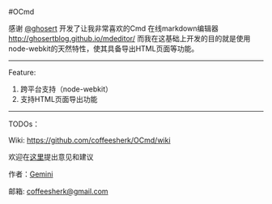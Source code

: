 #OCmd

感谢 [@ghosert](http://www.weibo.com/ghosert) 开发了让我非常喜欢的Cmd 在线markdown编辑器 http://ghosertblog.github.io/mdeditor/
而我在这基础上开发的目的就是使用node-webkit的天然特性，使其具备导出HTML页面等功能。

<hr />

Feature:
 
1. 跨平台支持（node-webkit）
2. 支持HTML页面导出功能

<hr />

TODOs：

Wiki: https://github.com/coffeesherk/OCmd/wiki

欢迎在[这里](https://github.com/coffeesherk/OCmd/issues/new)提出意见和建议

作者：[Gemini](http://weibo.com/coffeesherk)

邮箱: coffeesherk@gmail.com
